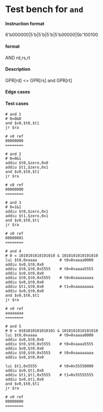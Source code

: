 # Test bench for `and`

#### Instruction format

6'b000000|5'b<rs>|5'b<rt>|5'b<rd>|5'b00000|5b'100100

#### format
AND rd,rs,rt

#### Description

GPR[rd] <= GPR[rs] and GPR[rt]

#### Edge cases


#### Test cases

```assembly
# and 1
# 0=0&0
and $v0,$t0,$t1
jr $ra

# v0 ref
00000000
========
```

```assembly
# and 2
# 0=0&1
addiu $t0,$zero,0x0
addiu $t1,$zero,0x1
and $v0,$t0,$t1
jr $ra

# v0 ref
00000000
========
```

```assembly
# and 3
# 0=1&1
addiu $t0,$zero,0x1
addiu $t1,$zero,0x1
and $v0,$t0,$t1
jr $ra

# v0 ref
00000001
========
```

```assembly
# and 4
# 0 = 1010101010101010 & 1010101010101010
lui $t0,0xaaaa          # t0=0xaaaa0000
addiu $v0,$t0,0x0
addiu $t0,$t0,0x5555    # t0=0xaaaa5555
addiu $v0,$t0,0x0
addiu $t0,$t0,0x5555    # t0=0xaaaaaaaa
addiu $v0,$t0,0x0
addiu $t1,$t0,0x0       # t1=0xaaaaaaaa
addiu $v0,$t0,0x0
and $v0,$t0,$t1
jr $ra

# v0 ref
aaaaaaaa
========
```

```assembly
# and 5
# 0 = 0101010101010101 & 1010101010101010
lui $t0,0xaaaa          # t0=0xaaaa0000
addiu $v0,$t0,0x0
addiu $t0,$t0,0x5555    # t0=0xaaaa5555
addiu $v0,$t0,0x0
addiu $t0,$t0,0x5555    # t0=0xaaaaaaaa
addiu $v0,$t0,0x0

lui $t1,0x5555          # t0=0x55550000
addiu $v0,$t1,0x0
addiu $t1,$t1,0x5555    # t1=0x55555555
addiu $v0,$t1,0x0
and $v0,$t0,$t1
jr $ra

# v0 ref
00000000
========
```
